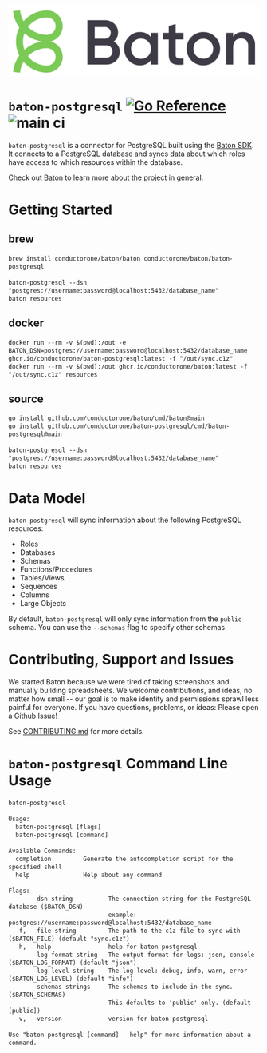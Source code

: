 ![Baton Logo](./docs/images/baton-logo.png)

# `baton-postgresql` [![Go Reference](https://pkg.go.dev/badge/github.com/conductorone/baton-postgresql.svg)](https://pkg.go.dev/github.com/conductorone/baton-postgresql) ![main ci](https://github.com/conductorone/baton-postgresql/actions/workflows/main.yaml/badge.svg)

`baton-postgresql` is a connector for PostgreSQL built using the [Baton SDK](https://github.com/conductorone/baton-sdk). It connects to a PostgreSQL database and syncs data about which roles have access to which resources within the database.

Check out [Baton](https://github.com/conductorone/baton) to learn more about the project in general.

# Getting Started

## brew

```
brew install conductorone/baton/baton conductorone/baton/baton-postgresql

baton-postgresql --dsn "postgres://username:password@localhost:5432/database_name"
baton resources
```

## docker

```
docker run --rm -v $(pwd):/out -e BATON_DSN=postgres://username:password@localhost:5432/database_name ghcr.io/conductorone/baton-postgresql:latest -f "/out/sync.c1z"
docker run --rm -v $(pwd):/out ghcr.io/conductorone/baton:latest -f "/out/sync.c1z" resources
```

## source

```
go install github.com/conductorone/baton/cmd/baton@main
go install github.com/conductorone/baton-postgresql/cmd/baton-postgresql@main

baton-postgresql --dsn "postgres://username:password@localhost:5432/database_name"
baton resources
```

# Data Model

`baton-postgresql` will sync information about the following PostgreSQL resources:

- Roles
- Databases
- Schemas
- Functions/Procedures
- Tables/Views
- Sequences
- Columns
- Large Objects

By default, `baton-postgresql` will only sync information from the `public` schema. You can use the `--schemas` flag to specify other schemas.

# Contributing, Support and Issues

We started Baton because we were tired of taking screenshots and manually building spreadsheets. We welcome contributions, and ideas, no matter how small -- our goal is to make identity and permissions sprawl less painful for everyone. If you have questions, problems, or ideas: Please open a Github Issue!

See [CONTRIBUTING.md](https://github.com/ConductorOne/baton/blob/main/CONTRIBUTING.md) for more details.

# `baton-postgresql` Command Line Usage

```
baton-postgresql

Usage:
  baton-postgresql [flags]
  baton-postgresql [command]

Available Commands:
  completion         Generate the autocompletion script for the specified shell
  help               Help about any command

Flags:
      --dsn string          The connection string for the PostgreSQL database ($BATON_DSN)
                            example: postgres://username:password@localhost:5432/database_name
  -f, --file string         The path to the c1z file to sync with ($BATON_FILE) (default "sync.c1z")
  -h, --help                help for baton-postgresql
      --log-format string   The output format for logs: json, console ($BATON_LOG_FORMAT) (default "json")
      --log-level string    The log level: debug, info, warn, error ($BATON_LOG_LEVEL) (default "info")
      --schemas strings     The schemas to include in the sync. ($BATON_SCHEMAS)
                            This defaults to 'public' only. (default [public])
  -v, --version             version for baton-postgresql

Use "baton-postgresql [command] --help" for more information about a command.
```
